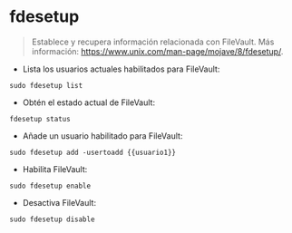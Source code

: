 # fdesetup

> Establece y recupera información relacionada con FileVault.
> Más información: <https://www.unix.com/man-page/mojave/8/fdesetup/>.

- Lista los usuarios actuales habilitados para FileVault:

`sudo fdesetup list`

- Obtén el estado actual de FileVault:

`fdesetup status`

- Añade un usuario habilitado para FileVault:

`sudo fdesetup add -usertoadd {{usuario1}}`

- Habilita FileVault:

`sudo fdesetup enable`

- Desactiva FileVault:

`sudo fdesetup disable`
